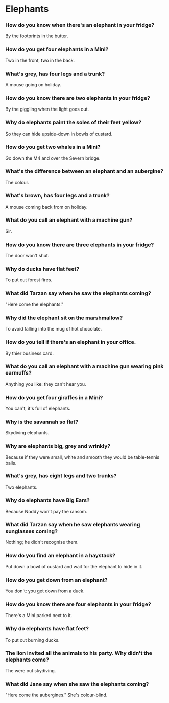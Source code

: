 # Elephants

### How do you know when there's an elephant in your fridge?

By the footprints in the butter.


### How do you get four elephants in a Mini?

Two in the front, two in the back.


### What's grey, has four legs and a trunk?

A mouse going on holiday.


### How do you know there are two elephants in your fridge?

By the giggling when the light goes out.


### Why do elephants paint the soles of their feet yellow?

So they can hide upside-down in bowls of custard.


### How do you get two whales in a Mini?

Go down the M4 and over the Severn bridge.


### What's the difference between an elephant and an aubergine?

The colour.


### What's brown, has four legs and a trunk?

A mouse coming back from on holiday.


### What do you call an elephant with a machine gun?

Sir.


### How do you know there are three elephants in your fridge?

The door won't shut.


### Why do ducks have flat feet?

To put out forest fires.


### What did Tarzan say when he saw the elephants coming?

"Here come the elephants."


### Why did the elephant sit on the marshmallow?

To avoid falling into the mug of hot chocolate.


### How do you tell if there's an elephant in your office.

By thier business card.


### What do you call an elephant with a machine gun wearing pink earmuffs?

Anything you like: they can't hear you.


### How do you get four giraffes in a Mini?

You can't, it's full of elephants.


### Why is the savannah so flat?

Skydiving elephants.


### Why are elephants big, grey and wrinkly?

Because if they were small, white and smooth they would be table-tennis balls.


### What's grey, has eight legs and two trunks?

Two elephants.


### Why do elephants have Big Ears?

Because Noddy won't pay the ransom.


### What did Tarzan say when he saw elephants wearing sunglasses coming?

Nothing; he didn't recognise them.


### How do you find an elephant in a haystack?

Put down a bowl of custard and wait for the elephant to hide in it.


### How do you get down from an elephant?

You don't: you get down from a duck.


### How do you know there are four elephants in your fridge?

There's a Mini parked next to it.


### Why do elephants have flat feet?

To put out burning ducks.


### The lion invited all the animals to his party. Why didn't the elephants come?

The were out skydiving.


### What did Jane say when she saw the elephants coming?

"Here come the aubergines." She's colour-blind.


